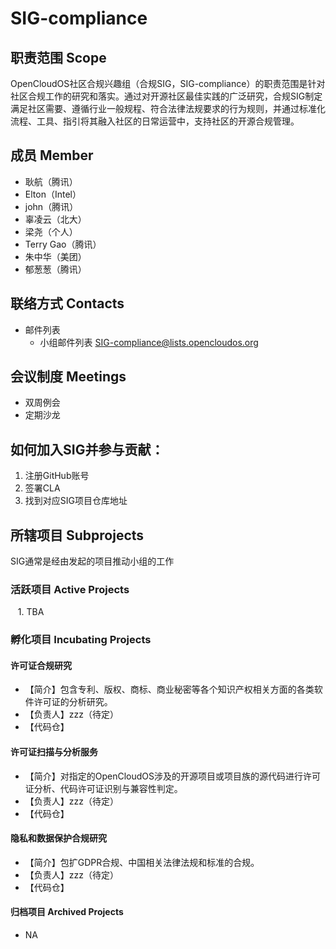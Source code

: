 # SIG-compliance

## 职责范围 Scope
 OpenCloudOS社区合规兴趣组（合规SIG，SIG-compliance）的职责范围是针对社区合规工作的研究和落实。通过对开源社区最佳实践的广泛研究，合规SIG制定满足社区需要、遵循行业一般规程、符合法律法规要求的行为规则，并通过标准化流程、工具、指引将其融入社区的日常运营中，支持社区的开源合规管理。


## 成员 Member
* 耿航（腾讯）
* Elton（Intel）
* john（腾讯） 
* 辜凌云（北大）
* 梁尧（个人）
* Terry Gao（腾讯）
* 朱中华（美团）
* 郁葱葱（腾讯）

## 联络方式 Contacts
* 邮件列表
	 - 小组邮件列表 SIG-compliance@lists.opencloudos.org
     
## 会议制度 Meetings
* 双周例会
* 定期沙龙

## 如何加入SIG并参与贡献：
 1. 注册GitHub账号
 2. 签署CLA
 3. 找到对应SIG项目仓库地址
 
## 所辖项目 Subprojects
SIG通常是经由发起的项目推动小组的工作

### 活跃项目 Active Projects
   1. TBA

### 孵化项目 Incubating Projects

#### 许可证合规研究
* 【简介】包含专利、版权、商标、商业秘密等各个知识产权相关方面的各类软件许可证的分析研究。
* 【负责人】zzz（待定）
* 【代码仓】

#### 许可证扫描与分析服务
* 【简介】对指定的OpenCloudOS涉及的开源项目或项目族的源代码进行许可证分析、代码许可证识别与兼容性判定。
* 【负责人】zzz（待定）
* 【代码仓】
 
#### 隐私和数据保护合规研究
* 【简介】包扩GDPR合规、中国相关法律法规和标准的合规。
* 【负责人】zzz（待定）
* 【代码仓】
 
####  归档项目 Archived Projects
* NA





